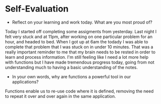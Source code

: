 # Self-Evaluation

- Reflect on your learning and work today. What are you most proud of? 

Today I started off completing some assigments from yesterday. Last night I felt very stuck and at 11pm, after working on one particular problem for an hour, and headed to bed. When I got up at 6am the todady I was able to complete that problem that I was stuck on in under 10 minutes. That was a really important reminder to me that my brain needs to be rested in order to learn and process information. I'm still feeling like I need a lot more help with functions but I have made tremendous progress today, going from not understanding much to having a basic understanding of the notes. 

- In your own words, why are functions a powerful tool in our applications? 

Functions enable us to re-use code where it is defined, removing the need to repeat it over and over again in the same application. 